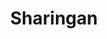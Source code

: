 ---
title: Sharingan
excerpt: ''
deprecated: false
hidden: true
metadata:
  title: ''
  description: ''
  robots: index
next:
  description: ''
---